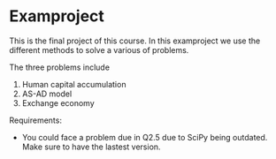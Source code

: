 # Examproject

This is the final project of this course. In this examproject we use the different methods to solve a various of problems.

The three problems include

1. Human capital accumulation
2. AS-AD model 
3. Exchange economy

Requirements:
- You could face a problem due in Q2.5 due to SciPy being outdated. Make sure to have the lastest version.